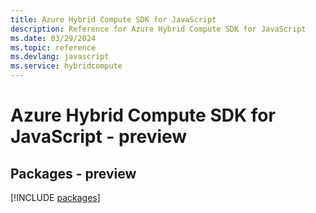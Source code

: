 ```yaml
---
title: Azure Hybrid Compute SDK for JavaScript
description: Reference for Azure Hybrid Compute SDK for JavaScript
ms.date: 03/29/2024
ms.topic: reference
ms.devlang: javascript
ms.service: hybridcompute
---
```

# Azure Hybrid Compute SDK for JavaScript - preview
## Packages - preview
[!INCLUDE [packages](hybrid-compute-index.md)]